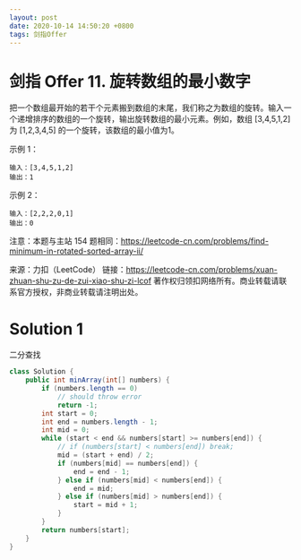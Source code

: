 ```yaml
---
layout: post
date: 2020-10-14 14:50:20 +0800
tags: 剑指Offer
---
```


# 剑指 Offer 11. 旋转数组的最小数字

把一个数组最开始的若干个元素搬到数组的末尾，我们称之为数组的旋转。输入一个递增排序的数组的一个旋转，输出旋转数组的最小元素。例如，数组 [3,4,5,1,2] 为 [1,2,3,4,5] 的一个旋转，该数组的最小值为1。  

示例 1：
```
输入：[3,4,5,1,2]
输出：1
```
示例 2：
```
输入：[2,2,2,0,1]
输出：0
```
注意：本题与主站 154 题相同：https://leetcode-cn.com/problems/find-minimum-in-rotated-sorted-array-ii/

来源：力扣（LeetCode）
链接：https://leetcode-cn.com/problems/xuan-zhuan-shu-zu-de-zui-xiao-shu-zi-lcof
著作权归领扣网络所有。商业转载请联系官方授权，非商业转载请注明出处。

# Solution 1
二分查找  
``` java
class Solution {
    public int minArray(int[] numbers) {
        if (numbers.length == 0)
            // should throw error
            return -1;
        int start = 0;
        int end = numbers.length - 1;
        int mid = 0;
        while (start < end && numbers[start] >= numbers[end]) {
            // if (numbers[start] < numbers[end]) break;
            mid = (start + end) / 2;
            if (numbers[mid] == numbers[end]) {
                end = end - 1;
            } else if (numbers[mid] < numbers[end]) {
                end = mid;
            } else if (numbers[mid] > numbers[end]) {
                start = mid + 1;
            }
        }
        return numbers[start];
    }
}
```